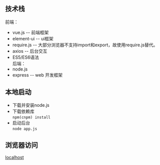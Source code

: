 ## 技术栈 ## 
前端：  
* vue.js -- 前端框架  
* element-ui -- ui框架  
* require.js -- 大部分浏览器不支持import和export，故使用require.js替代。  
* axios -- 后台交互  
* ES5/ES6语法  
后端：  
* node.js  
* express -- web 开发框架  

## 本地启动 ##
* 下载并安装node.js  
* 下载依赖库  
    `npm(cnpm) install`
* 启动后台  
    `node app.js`

## 浏览器访问 ##
[localhost](http://localhost:80/)
